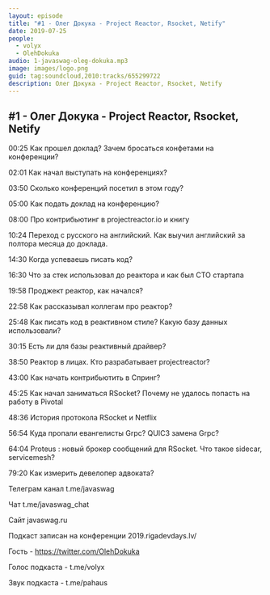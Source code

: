 ```yaml
---
layout: episode
title: "#1 - Олег Докука - Project Reactor, Rsocket, Netify"
date: 2019-07-25
people:
  - volyx
  - OlehDokuka
audio: 1-javaswag-oleg-dokuka.mp3
image: images/logo.png
guid: tag:soundcloud,2010:tracks/655299722
description: Олег Докука - Project Reactor, Rsocket, Netify
---
```


## #1 - Олег Докука - Project Reactor, Rsocket, Netify

00:25 Как прошел доклад? Зачем бросаться конфетами на конференции?

02:01 Как начал выступать на конференциях?

03:50 Сколько конференций посетил в этом году?

05:00 Как подать доклад на конференцию?

08:00 Про контрибьютинг в projectreactor.io и книгу

10:24 Переход с русского на английский. Как выучил английский за полтора месяца до доклада.

14:30 Когда успеваешь писать код?

16:30 Что за стек использовал до реактора и как был CTO стартапа

19:58 Проджект реактор, как начался?

22:58 Как рассказывал коллегам про реактор?

25:48 Как писать код в реактивном стиле? Какую базу данных использовали?

30:15 Есть ли для базы реактивный драйвер?

38:50 Реактор в лицах. Кто разрабатывает projectreactor?

43:00 Как начать контрибьютить в Спринг?

45:25 Как начал заниматься RSocket? Почему не удалось попасть на работу в Pivotal

48:36 История протокола RSocket и Netflix

56:54 Куда пропали евангелисты Grpc? QUIC3 замена Grpc?

64:04 Proteus : новый брокер сообщений для RSocket. Что такое sidecar, servicemesh?

79:20 Как измерить девелопер адвоката?


Телеграм канал t.me/javaswag

Чат t.me/javaswag_chat

Сайт javaswag.ru

Подкаст записан на конференции 2019.rigadevdays.lv/

Гость - https://twitter.com/OlehDokuka

Голос подкаста - t.me/volyx

Звук подкаста - t.me/pahaus
